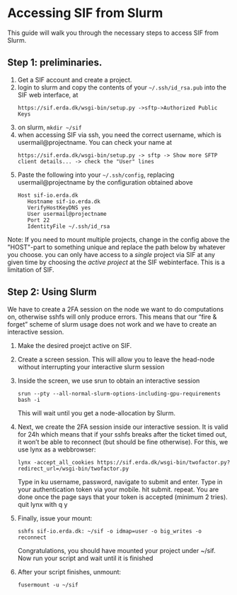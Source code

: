 Accessing SIF from Slurm
=======================================================================

This guide will walk you through the necessary steps to access SIF from Slurm.

Step 1: preliminaries.
-------------------------------------------------------------------------
1. Get a SIF account and create a project.
2. login to slurm and copy the contents of your `~/.ssh/id_rsa.pub` into the SIF web interface, at 
    ```
    https://sif.erda.dk/wsgi-bin/setup.py ->sftp->Authorized Public Keys
    ```
3. on slurm, `mkdir ~/sif`
4. when accessing SIF via ssh, you need the correct username, which is usermail@projectname.
   You can check your name at
   ```
   https://sif.erda.dk/wsgi-bin/setup.py -> sftp -> Show more SFTP client details... -> check the "User" lines
   ```
5. Paste the following into your `~/.ssh/config`, replacing usermail@projectname by the configuration obtained above
   ```
   Host sif-io.erda.dk
      Hostname sif-io.erda.dk
      VerifyHostKeyDNS yes
      User usermail@projectname
      Port 22
      IdentityFile ~/.ssh/id_rsa
   ```
   
Note:  If you need to mount multiple projects, change in the config above the "HOST"-part to something unique
and replace the path below by whatever you choose. you can only have access to a *single* project via SIF at any given time by choosing
the *active project* at the SIF webinterface. This is a limitation of SIF.

Step 2: Using Slurm
------------------------------------------------------------------------
We have to create a 2FA session on the node we want to do computations on, otherwise sshfs will only produce errors. 
This means that our “fire & forget” scheme of slurm usage does not work and we have to create an interactive session.

1. Make the desired proejct active on SIF.
2. Create a screen session. This will allow you to leave the head-node without interrupting your interactive slurm session
3. Inside the screen, we use srun to obtain an interactive session
    ```
    srun --pty --all-normal-slurm-options-including-gpu-requirements bash -i
    ```
    This will wait until you get a node-allocation by Slurm.

4. Next, we create the 2FA session inside our interactive session. It is valid for 24h which means that if your sshfs breaks
   after the ticket timed out, it won’t be able to reconnect (but should be fine otherwise). For this, we use lynx as a webbrowser:
   ```
   lynx -accept_all_cookies https://sif.erda.dk/wsgi-bin/twofactor.py?redirect_url=/wsgi-bin/twofactor.py
   ```
   Type in ku username, password, navigate to submit and enter. Type in your authentication token via your mobile. hit submit. repeat.
   You are done once the page says that your token is accepted (minimum 2 tries). quit lynx with q y
5. Finally, issue your mount:
   ```
   sshfs sif-io.erda.dk: ~/sif -o idmap=user -o big_writes -o reconnect
   ```
   Congratulations, you should have mounted your project under ~/sif. Now run your script and wait until it is finished
6. After your script finishes, unmount: 
   ```
   fusermount -u ~/sif
   ```
